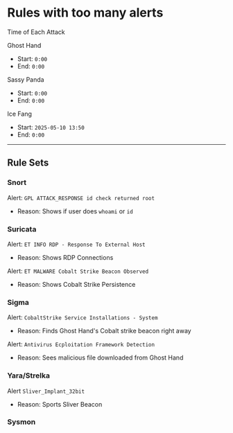 # Rules with too many alerts

Time of Each Attack

Ghost Hand
- Start: `0:00`
- End: `0:00`

Sassy Panda
- Start: `0:00`
- End: `0:00`

Ice Fang
- Start: `2025-05-10 13:50`
- End: `0:00`

---

## Rule Sets

### Snort

Alert: `GPL ATTACK_RESPONSE id check returned root`
- Reason: Shows if user does `whoami` or `id`


### Suricata

Alert: `ET INFO RDP - Response To External Host`
- Reason: Shows RDP Connections

Alert: `ET MALWARE Cobalt Strike Beacon Observed`
- Reason: Shows Cobalt Strike Persistence

### Sigma

Alert: `CobaltStrike Service Installations - System`
- Reason: Finds Ghost Hand's Cobalt strike beacon right away

Alert: `Antivirus Ecploitation Framework Detection`
- Reason: Sees malicious file downloaded from Ghost Hand

### Yara/Strelka

Alert `Sliver_Implant_32bit`
- Reason: Sports Sliver Beacon

### Sysmon
